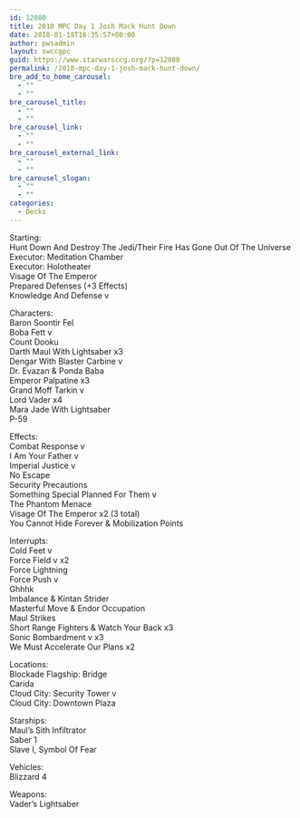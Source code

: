 ```yaml
---
id: 12080
title: 2018 MPC Day 1 Josh Mack Hunt Down
date: 2018-01-18T16:35:57+00:00
author: pwsadmin
layout: swccgpc
guid: https://www.starwarsccg.org/?p=12080
permalink: /2018-mpc-day-1-josh-mack-hunt-down/
bre_add_to_home_carousel:
  - ""
  - ""
bre_carousel_title:
  - ""
  - ""
bre_carousel_link:
  - ""
  - ""
bre_carousel_external_link:
  - ""
  - ""
bre_carousel_slogan:
  - ""
  - ""
categories:
  - Decks
---
```

Starting:  
Hunt Down And Destroy The Jedi/Their Fire Has Gone Out Of The Universe  
Executor: Meditation Chamber  
Executor: Holotheater  
Visage Of The Emperor  
Prepared Defenses (+3 Effects)  
Knowledge And Defense v

Characters:  
Baron Soontir Fel  
Boba Fett v  
Count Dooku  
Darth Maul With Lightsaber x3  
Dengar With Blaster Carbine v  
Dr. Evazan & Ponda Baba  
Emperor Palpatine x3  
Grand Moff Tarkin v  
Lord Vader x4  
Mara Jade With Lightsaber  
P-59

Effects:  
Combat Response v  
I Am Your Father v  
Imperial Justice v  
No Escape  
Security Precautions  
Something Special Planned For Them v  
The Phantom Menace  
Visage Of The Emperor x2 (3 total)  
You Cannot Hide Forever & Mobilization Points

Interrupts:  
Cold Feet v  
Force Field v x2  
Force Lightning  
Force Push v  
Ghhhk  
Imbalance & Kintan Strider  
Masterful Move & Endor Occupation  
Maul Strikes  
Short Range Fighters & Watch Your Back x3  
Sonic Bombardment v x3  
We Must Accelerate Our Plans x2

Locations:  
Blockade Flagship: Bridge  
Carida  
Cloud City: Security Tower v  
Cloud City: Downtown Plaza

Starships:  
Maul’s Sith Infiltrator  
Saber 1  
Slave I, Symbol Of Fear

Vehicles:  
Blizzard 4

Weapons:  
Vader’s Lightsaber